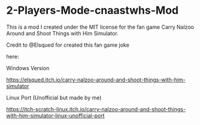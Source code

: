 # 2-Players-Mode-cnaastwhs-Mod
This is a mod I created under the MIT license for the fan game Carry Nalzoo Around and Shoot Things with Him Simulator.


Credit to @Elsqued for created this fan game joke

here:

Windows Version

https://elsqued.itch.io/carry-nalzoo-around-and-shoot-things-with-him-simulator

Linux Port (Unofficial but made by me)

https://itch-scratch-linux.itch.io/carry-nalzoo-around-and-shoot-things-with-him-simulator-linux-unofficial-port
